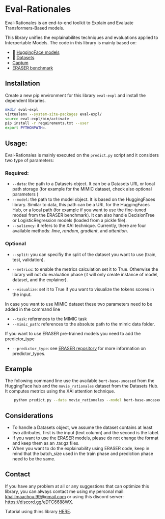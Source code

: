 # Eval-Rationales

Eval-Rationales is an end-to-end toolkit to Explain and Evaluate Transformers-Based models.

This library unifies the explainabilites techniques and evaluations applied to Interpertable Models. The code in this library is mainly based on:
- 🤗 [HuggingFace models](https://huggingface.co/models)
- 🤗 [Datasets](https://huggingface.co/datasets)
- [Captum](https://captum.ai/)
- [ERASER benchmark](https://github.com/successar/Eraser-Benchmark-Baseline-Models/tree/master)

## Installation

Create a new pip environment for this library `eval-expl` and install the dependent libraries.

```bash
mkdir eval-expl
virtualenv --system-site-packages eval-expl/
source eval-expl/bin/activate
pip install -r requirements.txt --user
export PYTHONPATH=.
```
## Usage:

Eval-Rationales is mainly executed on the `predict.py` script and it considers two type of parameters:


### Required: 
- `--data`: the path to a Datasets object. It can be a Datasets URL or local path storage (for example for the MIMIC dataset, check also optional parameters )
- `--model`: the path to the model object. It is based on the HuggingFaces library. Similar to data, this path can be a URL for the HuggingFaces Hub, or a local path (for example if you want to use the fine-tuned modesl from the ERASER benchmark). It can also handle DecisionTree or LogisticRegression models (loaded from a pickle file).
- `--saliency`: it refers to the XAI technique. Currently, there are four available methods: *lime*, *random*, *gradient*, and *attention*.

### Optional
- `--split`: you can specifiy the split of the dataset you want to use (train, test, validation).

- `--metrics`: to enable the metrics calculation set it to True. Otherwise the library will not do evaluation phase (it will only create instance of model, dataset, and the explainer).
- `--visualize`: set it to True if you want to visualize the tokens scores in the input.

In case you want to use MIMIC dataset these two parameters need to be added in the command line
- `--task`: references to the MIMIC task
- `--mimic_path`:  references to the absolute path to the mimic data folder.

If you want to use ERASER pre-trained models you need to add the predictor_type
- `--predictor_type`: see [ERASER repository](https://github.com/successar/Eraser-Benchmark-Baseline-Models/tree/master) for more information on predictor_types.

  
  


## Example
The following command line use the available `bert-base-uncased` from the HuggingFace hub and the `movie_rationales` dataset from the Datasets Hub. It computes metrics using the XAI attention technique.

```bash
    python predict.py --data movie_rationales --model bert-base-uncased --saliency attention
```


## Considerations
- To handle a Datasets object, we assume the dataset contains at least two attributes, first is the input (text column) and the second is the label.
- If you want to use the ERASER models, please do not change the format and keep them as an .tar.gz files.
- When you want to do the explainability using ERASER code, keep in mind that the batch_size used in the train phase and prediction phase need to be the same.

## Contact
If you have any problem at all or any suggestions that can optimize this library, you can always contact me using my personal mail: khalilmaachou.99@gmail.com or using this discord server: https://discord.gg/eDTC6688WX.

Tutorial using thins library [HERE](https://youtu.be/3M1MJPhmMQE).
